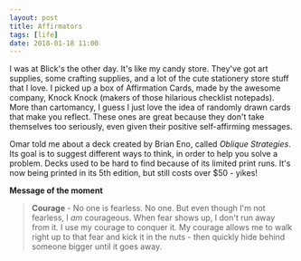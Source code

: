 ```yaml
---
layout: post
title: Affirmators
tags: [life]
date: 2018-01-18 11:00
---
```


I was at Blick's the other day.  It's like my candy store.  They've got art supplies, some crafting supplies, and a lot of the cute stationery store stuff that I love.  I picked up a box of Affirmation Cards, made by the awesome company, Knock Knock (makers of those hilarious checklist notepads).  More than cartomancy, I guess I just love the idea of randomly drawn cards that make you reflect.  These ones are great because they don't take themselves too seriously, even given their positive self-affirming messages.

Omar told me about a deck created by Brian Eno, called *Oblique Strategies*.  Its goal is to suggest different ways to think, in order to help you solve a problem.  Decks used to be hard to find because of its limited print runs.  It's now being printed in its 5th edition, but still costs over $50 - yikes!

**Message of the moment**

> **Courage** - No one is fearless.  No one.  But even though I'm not fearless, I *am* courageous.  When fear shows up, I don't run away from it.  I use my courage to conquer it.  My courage allows me to walk right up to that fear and kick it in the nuts - then quickly hide behind someone bigger until it goes away.
